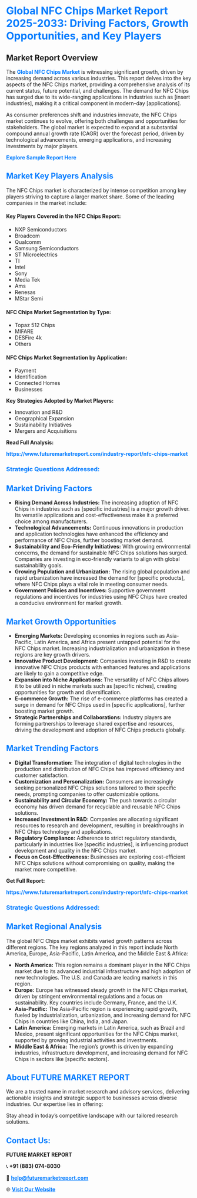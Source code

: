 <h1 style="color: #007BFF;">Global NFC Chips Market Report 2025-2033: Driving Factors, Growth Opportunities, and Key Players</h1>

<section id="overview">
<h2>Market Report Overview</h2>
<p>The <a href="https://www.futuremarketreport.com/industry-report/nfc-chips-market" style="color: #007BFF; text-decoration: none;"><strong>Global NFC Chips Market</strong></a> is witnessing significant growth, driven by increasing demand across various industries. This report delves into the key aspects of the NFC Chips market, providing a comprehensive analysis of its current status, future potential, and challenges. The demand for NFC Chips has surged due to its wide-ranging applications in industries such as [insert industries], making it a critical component in modern-day [applications].</p>
<p>As consumer preferences shift and industries innovate, the NFC Chips market continues to evolve, offering both challenges and opportunities for stakeholders. The global market is expected to expand at a substantial compound annual growth rate (CAGR) over the forecast period, driven by technological advancements, emerging applications, and increasing investments by major players.</p>
</section>

<section id="overview">
<p><a href="https://www.futuremarketreport.com/request-sample/reportId=115187" style="color: #007BFF; text-decoration: none;"><strong>Explore Sample Report Here</strong></a></p>
</section>

<section id="key-players">
<h2 style="color: #007BFF;">Market Key Players Analysis</h2>
<p>The NFC Chips market is characterized by intense competition among key players striving to capture a larger market share. Some of the leading companies in the market include:</p>
<h4>Key Players Covered in the NFC Chips Report:</h4>
<ul><li>NXP Semiconductors</li><li>Broadcom</li><li>Qualcomm</li><li>Samsung Semiconductors</li><li>ST Microelectrics</li><li>TI</li><li>Intel</li><li>Sony</li><li>Media Tek</li><li>Ams</li><li>Renesas</li><li>MStar Semi</li></ul>
<h4>NFC Chips Market Segmentation by Type:</h4>
<ul><li>Topaz 512 Chips</li><li>MIFARE</li><li>DESFire 4k</li><li>Others</li></ul>

<h4>NFC Chips Market Segmentation by Application:</h4>
<ul><li>Payment</li><li>Identification</li><li>Connected Homes</li><li>Businesses</li></ul>
<p><strong>Key Strategies Adopted by Market Players:</strong></p>
<ul>
<li>Innovation and R&D</li>
<li>Geographical Expansion</li>
<li>Sustainability Initiatives</li>
<li>Mergers and Acquisitions</li>
</ul>
</section>

<section>
<p><strong>Read Full Analysis: </strong></p><a href="https://www.futuremarketreport.com/industry-report/nfc-chips-market" style="color: #007BFF; text-decoration: none;"><strong>https://www.futuremarketreport.com/industry-report/nfc-chips-market</strong></a>
<h3 style="color: #007BFF;">Strategic Questions Addressed:</h3>
</section>

<section id="driving-factors">
<h2 style="color: #007BFF;">Market Driving Factors</h2>
<ul>
<li><strong>Rising Demand Across Industries:</strong> The increasing adoption of NFC Chips in industries such as [specific industries] is a major growth driver. Its versatile applications and cost-effectiveness make it a preferred choice among manufacturers.</li>
<li><strong>Technological Advancements:</strong> Continuous innovations in production and application technologies have enhanced the efficiency and performance of NFC Chips, further boosting market demand.</li>
<li><strong>Sustainability and Eco-Friendly Initiatives:</strong> With growing environmental concerns, the demand for sustainable NFC Chips solutions has surged. Companies are investing in eco-friendly variants to align with global sustainability goals.</li>
<li><strong>Growing Population and Urbanization:</strong> The rising global population and rapid urbanization have increased the demand for [specific products], where NFC Chips plays a vital role in meeting consumer needs.</li>
<li><strong>Government Policies and Incentives:</strong> Supportive government regulations and incentives for industries using NFC Chips have created a conducive environment for market growth.</li>
</ul>
</section>

<section id="growth-opportunities">
<h2 style="color: #007BFF;">Market Growth Opportunities</h2>
<ul>
<li><strong>Emerging Markets:</strong> Developing economies in regions such as Asia-Pacific, Latin America, and Africa present untapped potential for the NFC Chips market. Increasing industrialization and urbanization in these regions are key growth drivers.</li>
<li><strong>Innovative Product Development:</strong> Companies investing in R&D to create innovative NFC Chips products with enhanced features and applications are likely to gain a competitive edge.</li>
<li><strong>Expansion into Niche Applications:</strong> The versatility of NFC Chips allows it to be utilized in niche markets such as [specific niches], creating opportunities for growth and diversification.</li>
<li><strong>E-commerce Growth:</strong> The rise of e-commerce platforms has created a surge in demand for NFC Chips used in [specific applications], further boosting market growth.</li>
<li><strong>Strategic Partnerships and Collaborations:</strong> Industry players are forming partnerships to leverage shared expertise and resources, driving the development and adoption of NFC Chips products globally.</li>
</ul>
</section>

<section id="trending-factors">
<h2 style="color: #007BFF;">Market Trending Factors</h2>
<ul>
<li><strong>Digital Transformation:</strong> The integration of digital technologies in the production and distribution of NFC Chips has improved efficiency and customer satisfaction.</li>
<li><strong>Customization and Personalization:</strong> Consumers are increasingly seeking personalized NFC Chips solutions tailored to their specific needs, prompting companies to offer customizable options.</li>
<li><strong>Sustainability and Circular Economy:</strong> The push towards a circular economy has driven demand for recyclable and reusable NFC Chips solutions.</li>
<li><strong>Increased Investment in R&D:</strong> Companies are allocating significant resources to research and development, resulting in breakthroughs in NFC Chips technology and applications.</li>
<li><strong>Regulatory Compliance:</strong> Adherence to strict regulatory standards, particularly in industries like [specific industries], is influencing product development and quality in the NFC Chips market.</li>
<li><strong>Focus on Cost-Effectiveness:</strong> Businesses are exploring cost-efficient NFC Chips solutions without compromising on quality, making the market more competitive.</li>
</ul>
</section>

<section>
<p><strong>Get Full Report: </strong></p><a href="https://www.futuremarketreport.com/industry-report/nfc-chips-market" style="color: #007BFF; text-decoration: none;"><strong>https://www.futuremarketreport.com/industry-report/nfc-chips-market</strong></a>
<h3 style="color: #007BFF;">Strategic Questions Addressed:</h3>
</section>


<section id="regional-analysis">
<h2 style="color: #007BFF;">Market Regional Analysis</h2>
<p>The global NFC Chips market exhibits varied growth patterns across different regions. The key regions analyzed in this report include North America, Europe, Asia-Pacific, Latin America, and the Middle East & Africa:</p>
<ul>
<li><strong>North America:</strong> This region remains a dominant player in the NFC Chips market due to its advanced industrial infrastructure and high adoption of new technologies. The U.S. and Canada are leading markets in this region.</li>
<li><strong>Europe:</strong> Europe has witnessed steady growth in the NFC Chips market, driven by stringent environmental regulations and a focus on sustainability. Key countries include Germany, France, and the U.K.</li>
<li><strong>Asia-Pacific:</strong> The Asia-Pacific region is experiencing rapid growth, fueled by industrialization, urbanization, and increasing demand for NFC Chips in countries like China, India, and Japan.</li>
<li><strong>Latin America:</strong> Emerging markets in Latin America, such as Brazil and Mexico, present significant opportunities for the NFC Chips market, supported by growing industrial activities and investments.</li>
<li><strong>Middle East & Africa:</strong> The region’s growth is driven by expanding industries, infrastructure development, and increasing demand for NFC Chips in sectors like [specific sectors].</li>
</ul>
</section>

<footer>
<h2 style="color: #007BFF;">About FUTURE MARKET REPORT</h2>
<p>We are a trusted name in market research and advisory services, delivering actionable insights and strategic support to businesses across diverse industries. Our expertise lies in offering:</p>

<p>Stay ahead in today’s competitive landscape with our tailored research solutions.</p>

<h2 style="color: #007BFF;">Contact Us:</h2>
<p><strong>FUTURE MARKET REPORT</strong></p>
<p>📞 <strong>+91 (883) 074-8030</strong></p>
<p>📧 <strong><a href="mailto:help@futuremarketreport.com" style="color: #007BFF;">help@futuremarketreport.com</a></strong></p>
<p>🌐 <strong><a href="https://www.futuremarketreport.com/" style="color: #007BFF;">Visit Our Website</a></strong></p>
</footer>